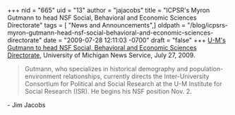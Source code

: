 +++
nid = "665"
uid = "13"
author = "jajacobs"
title = "ICPSR's Myron Gutmann to head NSF Social, Behavioral and Economic Sciences Directorate"
tags = [ "News and Announcements",]
oldpath = "/blog/icpsrs-myron-gutmann-head-nsf-social-behavioral-and-economic-sciences-directorate"
date = "2009-07-28 12:11:03 -0700"
draft = "false"
+++
[U-M\'s Gutmann to head NSF Social, Behavioral and Economic Sciences
Directorate,](http://www.ns.umich.edu/htdocs/releases/story.php?id=7250)
University of Michigan News Service, July 27, 2009.

> Gutmann, who specializes in historical demography and
> population-environment relationships, currently directs the
> Inter-University Consortium for Political and Social Research at the
> U-M Institute for Social Research (ISR). He begins his NSF position
> Nov. 2.

\- Jim Jacobs
